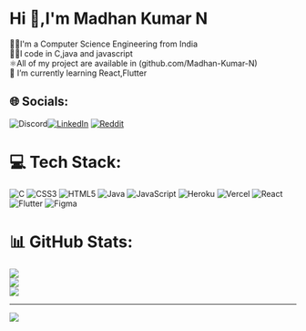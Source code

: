 # Hi 👋,I'm Madhan Kumar N
👨‍🎓I'm a Computer Science Engineering from India<br>🧑‍💻I code in C,java and javascript<br>⚛️All of my project are available in (github.com/Madhan-Kumar-N)<br>🌱 I’m currently learning React,Flutter


## 🌐 Socials:
![Discord](https://img.shields.io/badge/Discord-%237289DA.svg?logo=discord&logoColor=white)[![LinkedIn](https://img.shields.io/badge/LinkedIn-%230077B5.svg?logo=linkedin&logoColor=white)](https://linkedin.com/in/madhan-kumar-n-a46a04255) [![Reddit](https://img.shields.io/badge/Reddit-%23FF4500.svg?logo=Reddit&logoColor=white)](https://reddit.com/user/Maddy_2k) 

# 💻 Tech Stack:
![C](https://img.shields.io/badge/c-%2300599C.svg?style=for-the-badge&logo=c&logoColor=white) ![CSS3](https://img.shields.io/badge/css3-%231572B6.svg?style=for-the-badge&logo=css3&logoColor=white) ![HTML5](https://img.shields.io/badge/html5-%23E34F26.svg?style=for-the-badge&logo=html5&logoColor=white) ![Java](https://img.shields.io/badge/java-%23ED8B00.svg?style=for-the-badge&logo=java&logoColor=white) ![JavaScript](https://img.shields.io/badge/javascript-%23323330.svg?style=for-the-badge&logo=javascript&logoColor=%23F7DF1E) ![Heroku](https://img.shields.io/badge/heroku-%23430098.svg?style=for-the-badge&logo=heroku&logoColor=white) ![Vercel](https://img.shields.io/badge/vercel-%23000000.svg?style=for-the-badge&logo=vercel&logoColor=white) ![React](https://img.shields.io/badge/react-%2320232a.svg?style=for-the-badge&logo=react&logoColor=%2361DAFB) ![Flutter](https://img.shields.io/badge/Flutter-%2302569B.svg?style=for-the-badge&logo=Flutter&logoColor=white) 	![Figma](https://img.shields.io/badge/figma-%23F24E1E.svg?style=for-the-badge&logo=figma&logoColor=white)
# 📊 GitHub Stats:
![](https://github-readme-stats.vercel.app/api?username=Madhan-Kumar-N&theme=dark&hide_border=false&include_all_commits=true&count_private=false)<br/>
![](https://github-readme-streak-stats.herokuapp.com/?user=Madhan-Kumar-N&theme=dark&hide_border=false)<br/>
![](https://github-readme-stats.vercel.app/api/top-langs/?username=Madhan-Kumar-N&theme=dark&hide_border=false&include_all_commits=true&count_private=false&layout=compact)

---
[![](https://visitcount.itsvg.in/api?id=Madhan-Kumar-N&icon=2&color=12)](https://visitcount.itsvg.in)

<!-- Proudly created with GPRM ( https://gprm.itsvg.in ) -->
